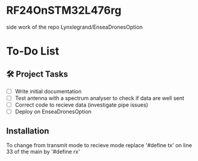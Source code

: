 # RF24OnSTM32L476rg
side work of the repo Lynxlegrand/EnseaDronesOption

# To-Do List

## 🛠️ Project Tasks
- [ ] Write initial documentation
- [ ] Test antenna with a spectrum analyser to check if data are well sent
- [ ] Correct code to recieve data (investigate pipe issues)
- [ ] Deploy on EnseaDronesOption

## Installation
To change from transmit mode to recieve mode replace '#define tx' on line 33 of the main by '#define rx'
